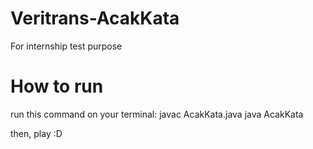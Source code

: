 # Veritrans-AcakKata
For internship test purpose

# How to run
run this command on your terminal: 
  javac AcakKata.java
  java AcakKata

then, play :D
